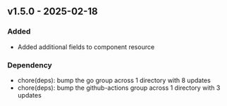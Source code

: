 ## v1.5.0 - 2025-02-18
### Added
* Added additional fields to component resource
### Dependency
* chore(deps): bump the go group across 1 directory with 8 updates
* chore(deps): bump the github-actions group across 1 directory with 3 updates
